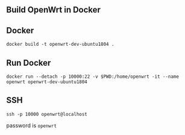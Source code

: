 ## Build OpenWrt in Docker

## Docker
```
docker build -t openwrt-dev-ubuntu1804 .
```

## Run Docker
```
docker run --detach -p 10000:22 -v $PWD:/home/openwrt -it --name openwrt openwrt-dev-ubuntu1804
```

## SSH
```
ssh -p 10000 openwrt@localhost
```
password is `openwrt`
